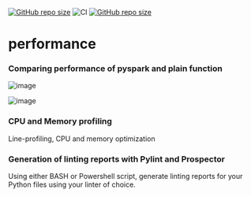 [![GitHub repo size](https://img.shields.io/github/repo-size/TheNewThinkTank/AACT-Analysis?style=flat&logo=github&logoColor=whitesmoke&label=Repo%20Size)](https://github.com/TheNewThinkTank/AACT-Analysis/archive/refs/heads/main.zip)
![CI](https://github.com/TheNewThinkTank/performance/actions/workflows/wf.yml/badge.svg)
[![GitHub repo size](https://img.shields.io/github/repo-size/TheNewThinkTank/performance?style=flat&logo=github&logoColor=whitesmoke&label=Repo%20Size)](https://github.com/TheNewThinkTank/performance/archive/refs/heads/main.zip)
# performance

### Comparing performance of pyspark and plain function

![image](img/data.png)

![image](img/ratio.png)

### CPU and Memory profiling

Line-profiling, CPU and memory optimization

### Generation of linting reports with Pylint and Prospector

Using either BASH or Powershell script,
generate linting reports for your Python files
using your linter of choice.
